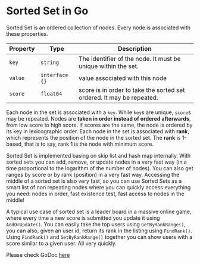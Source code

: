# Sorted Set in Go

Sorted Set is an ordered collection of nodes. Every node is associated with these properties.

| Property | Type | Description |
|---|---|---|
| `key` | `string` | The identifier of the node. It must be unique within the set. |
| `value` | `interface {}` | value associated with this node |
| `score` | `float64` | score is in order to take the sorted set ordered. It may be repeated. |

Each node in the set is associated with a `key`. While `key`s are unique, `score`s may be repeated. 
Nodes are __taken in order instead of ordered afterwards__, from low score to high score. If scores are the same, the node is ordered by its key in lexicographic order. Each node in the set is associated with __rank__, which represents the position of the node in the sorted set. The __rank__ is 1-based, that is to say, rank 1 is the node with minimum score.

Sorted Set is implemented basing on skip list and hash map internally. With sorted sets you can add, remove, or update nodes in a very fast way (in a time proportional to the logarithm of the number of nodes). You can also get ranges by score or by rank (position) in a very fast way. Accessing the middle of a sorted set is also very fast, so you can use Sorted Sets as a smart list of non repeating nodes where you can quickly access everything you need: nodes in order, fast existence test, fast access to nodes in the middle!

A typical use case of sorted set is a leader board in a massive online game, where every time a new score is submitted you update it using `AddOrUpdate()`. You can easily take the top users using `GetByRankRange()`, you can also, given an user id, return its rank in the listing using `FindRank()`. Using `FindRank()` and `GetByRankRange()` together you can show users with a score similar to a given user. All very quickly.


Please check GoDoc [here](https://godoc.org/github.com/wangjia184/sortedset)